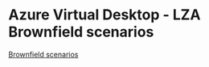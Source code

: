 # Azure Virtual Desktop - LZA Brownfield scenarios

[Brownfield scenarios](../../../readme.md#brownfield-scenarios)
